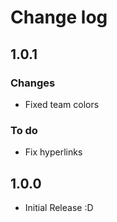 # Change log

## 1.0.1

### Changes

* Fixed team colors

### To do

* Fix hyperlinks

## 1.0.0

* Initial Release :D
